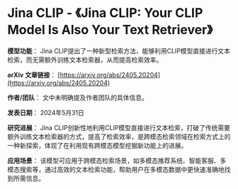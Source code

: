 # Jina CLIP - 《Jina CLIP: Your CLIP Model Is Also Your Text Retriever》

**模型功能**：
Jina CLIP提出了一种新型检索方法，能够利用CLIP模型直接进行文本检索，而无需额外训练文本检索器，从而提高检索效率。

**arXiv 文章链接**：
[https://arxiv.org/abs/2405.20204](https://arxiv.org/abs/2405.20204)

**作者/团队**：
文中未明确提及作者团队的具体信息。

**发表日期**：
2024年5月31日

**研究进展**：
Jina CLIP创新性地利用CLIP模型直接进行文本检索，打破了传统需要额外训练文本检索器的方式，提高了检索效率，是跨模态检索领域在检索方式上的一种新探索，体现了在利用现有跨模态模型挖掘新功能上的进展。

**应用场景**：
该模型可应用于跨模态检索场景，如多模态推荐系统、智能客服、多模态搜索等，通过高效的文本检索功能，帮助用户在多模态数据中更快速准确地找到所需信息。